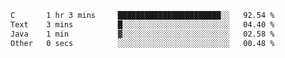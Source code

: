 <!--START_SECTION:waka-->

```txt
C       1 hr 3 mins     ███████████████████████░░   92.54 %
Text    3 mins          █░░░░░░░░░░░░░░░░░░░░░░░░   04.40 %
Java    1 min           ▓░░░░░░░░░░░░░░░░░░░░░░░░   02.58 %
Other   0 secs          ░░░░░░░░░░░░░░░░░░░░░░░░░   00.48 %
```

<!--END_SECTION:waka-->
